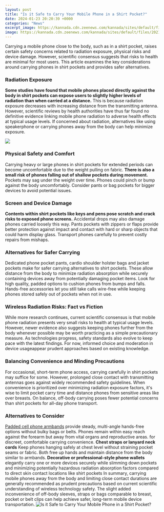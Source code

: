 ```yaml
---
layout: post
title: "Is it Safe to Carry Your Mobile Phone in a Shirt Pocket?"
date: 2024-01-23 20:20:39 +0000
categories: "News"
excerpt_image: https://kannada.cdn.zeenews.com/kannada/sites/default/files/2021/06/27/210621-mobile-in-pocket.JPG
image: https://kannada.cdn.zeenews.com/kannada/sites/default/files/2021/06/27/210621-mobile-in-pocket.JPG
---
```


Carrying a mobile phone close to the body, such as in a shirt pocket, raises certain safety concerns related to radiation exposure, physical risks and device damage. However, scientific consensus suggests that risks to health are minimal for most users. This article examines the key considerations around carrying phones in shirt pockets and provides safer alternatives.
### Radiation Exposure 
**Some studies have found that mobile phones placed directly against the body in shirt pockets can expose users to slightly higher levels of radiation than when carried at a distance.** This is because radiation exposure decreases with increasing distance from the transmitting antenna. However, scientific reviews by health authorities have thus far found no definitive evidence linking mobile phone radiation to adverse health effects at typical usage levels. If concerned about radiation, alternatives like using speakerphone or carrying phones away from the body can help minimize exposure.

![](https://www.gadgetsloud.com/wp-content/uploads/2017/12/Best-Way-to-Carry-Cell-Phone-Inside-Pocket.jpg)
### Physical Safety and Comfort 
Carrying heavy or large phones in shirt pockets for extended periods can become uncomfortable due to the weight pulling on fabric. **There is also a small risk of phones falling out of shallow pockets during movement.** Pockets may sag under the weight over time. Phones could pinch or bump against the body uncomfortably. Consider pants or bag pockets for bigger devices to avoid potential issues.
### Screen and Device Damage
**Contents within shirt pockets like keys and pens pose scratch and crack risks to exposed phone screens.** Accidental drops may also damage phones carried loosely this way. Pants pockets with zippers or flaps provide better protection against impact and contact with hard or sharp objects that could harm display glass. Transport phones carefully to prevent costly repairs from mishaps.
### Alternatives for Safer Carrying
Dedicated phone pocket pants, cardio shoulder holster bags and jacket pockets make for safer carrying alternatives to shirt pockets. These allow distance from the body to minimize radiation absorption while securely containing devices away from potentially damaging pocket items. Look for high quality, padded options to cushion phones from bumps and falls. Hands-free accessories let you still take calls wire-free while keeping phones stored safely out of pockets when not in use.
### Wireless Radiation Risks: Fact vs Fiction
While more research continues, current scientific consensus is that mobile phone radiation presents very small risks to health at typical usage levels. However, newer evidence also suggests keeping phones further from the body whenever possible may be worth practicing as a simple precautionary measure. As technologies progress, safety standards also evolve to keep pace with the latest findings. For now, informed choice and moderation in device usageappear prudent approaches based on existing knowledge.
### Balancing Convenience and Minding Precautions 
For occasional, short-term phone access, carrying carefully in shirt pockets may suffice for some. However, prolonged close contact with transmitting antennas goes against widely recommended safety guidelines. When convenience is prioritized over minimizing radiation exposure factors, it's wise to limit pocket carry time and distance phones from sensitive areas like over breasts. On balance, off-body carrying poses fewer potential concerns than shirt pockets for all-day phone transport.
### Alternatives to Consider 
[Padded cell phone armbands](https://store.fi.io.vn/womens-cute-but-psycho-bae-darling-crazy-girlfriend-t-shirt/men&) provide steady, multi-angle hands-free options without bulky bags or belts. Phones remain within easy reach against the forearm but away from vital organs and reproductive areas. for discreet, comfortable carrying convenience. 
**Chest straps or lanyard neck cords** Keep phones hanging safely at chest level without straining pocket seams or fabric. Both free up hands and maintain distance from the body similar to armbands.
**Decorative or professional-style phone wallets** elegantly carry one or more devices securely while slimming down pockets and minimizing potentially hazardous radiation absorption factors compared to direct skin contact locations like shirt pockets
In summary, carrying mobile phones away from the body and limiting close contact durations are generally recommended as prudent precautions based on current scientific understanding of wireless technology safety. The slight added inconvenience of off-body sleeves, straps or bags comparable to breast, pocket or belt clips can help achieve safer, long-term mobile device transportation.
![Is it Safe to Carry Your Mobile Phone in a Shirt Pocket?](https://kannada.cdn.zeenews.com/kannada/sites/default/files/2021/06/27/210621-mobile-in-pocket.JPG)